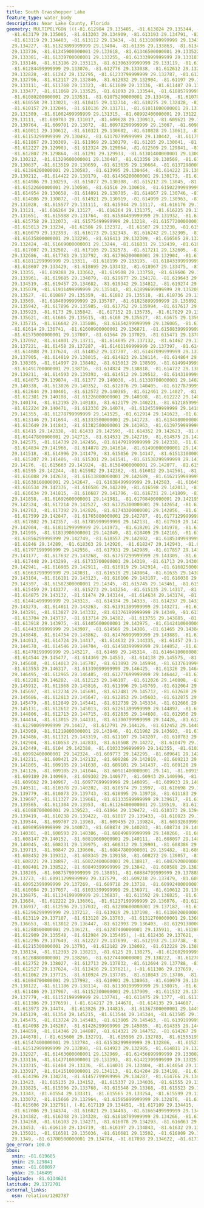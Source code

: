 ```yaml
---
title: South Grasshopper Lake
feature_type: water_body
description: Near Lake County, Florida
geometry: MULTIPOLYGON (((-81.612984 29.135405, -81.613024 29.135344, -81.613136 29.135143,
  -81.613179 29.135005, -81.613203 29.134909, -81.613193 29.134791, -81.613158 29.134634,
  -81.613119 29.134403, -81.613112 29.13434, -81.61310899999999 29.134304, -81.61313
  29.134227, -81.61323899999999 29.13404, -81.61336 29.133863, -81.61341899999999
  29.133736, -81.61345900000001 29.133618, -81.61346500000001 29.133522, -81.61344800000001
  29.133381, -81.61339700000001 29.133255, -81.61333999999999 29.133187, -81.613255
  29.133146, -81.613186 29.133113, -81.61306399999999 29.133119, -81.612926 29.133106,
  -81.61284499999999 29.133076, -81.612776 29.133038, -81.612612 29.132899, -81.612514
  29.132828, -81.61242 29.132795, -81.61233799999999 29.132787, -81.61221999999999
  29.132796, -81.612117 29.132846, -81.612032 29.132904, -81.61197 29.132954, -81.61184900000001
  29.133111, -81.611768 29.13323, -81.611609 29.13336, -81.611487 29.13341, -81.61129
  29.133477, -81.611068 29.133525, -81.61093 29.133544, -81.61085799999999 29.133539,
  -81.61080200000001 29.133531, -81.61075200000001 29.133496, -81.610704 29.133424,
  -81.610558 29.133021, -81.610415 29.132714, -81.610275 29.132428, -81.610196 29.132247,
  -81.610157 29.132046, -81.610136 29.131711, -81.61011000000001 29.13154, -81.610072
  29.131389, -81.61002499999999 29.131315, -81.60992400000001 29.13122, -81.609773
  29.13111, -81.609703 29.131017, -81.609628 29.130913, -81.609621 29.130833, -81.60964199999999
  29.130764, -81.609701 29.13072, -81.60978299999999 29.13067, -81.609892 29.130631,
  -81.610011 29.130612, -81.610321 29.130602, -81.610828 29.130613, -81.611154 29.13056,
  -81.61153299999999 29.130492, -81.61170799999999 29.130442, -81.61179199999999 29.130383,
  -81.611867 29.130309, -81.611969 29.130179, -81.61205 29.130041, -81.612137 29.129972,
  -81.612227 29.129903, -81.612324 29.129864, -81.612509 29.129841, -81.612691 29.129843,
  -81.612807 29.129864, -81.61291 29.129933, -81.61301400000001 29.130023, -81.613157
  29.130212, -81.61329600000001 29.130487, -81.613356 29.130569, -81.61342500000001
  29.130637, -81.613519 29.130659, -81.613635 29.130664, -81.61372900000001 29.130644,
  -81.61384200000001 29.130583, -81.613995 29.130464, -81.614222 29.130257, -81.61430900000001
  29.130212, -81.614422 29.130179, -81.61456200000001 29.130173, -81.614785 29.130199,
  -81.614986 29.130259, -81.615077 29.130308, -81.615212 29.13045, -81.615241 29.130549,
  -81.61522600000001 29.130596, -81.61516 29.130618, -81.61502299999999 29.130638,
  -81.614954 29.130658, -81.614891 29.130705, -81.614867 29.130746, -81.614873 29.130812,
  -81.614886 29.130872, -81.614921 29.130919, -81.614999 29.130963, -81.61520400000001
  29.131028, -81.615577 29.131111, -81.615944 29.13117, -81.616176 29.131191, -81.616232
  29.13121, -81.616264 29.13127, -81.616264 29.131375, -81.616225 29.131507, -81.616103
  29.131651, -81.615988 29.131764, -81.61584499999999 29.131932, -81.61578 29.132018,
  -81.615758 29.132073, -81.61575499999999 29.13218, -81.61577200000001 29.132279,
  -81.615813 29.13234, -81.61586 29.132372, -81.61587 29.13238, -81.615982 29.132399,
  -81.616079 29.132393, -81.616173 29.132343, -81.616242 29.132305, -81.616285 29.13229,
  -81.61635800000001 29.132296, -81.616411 29.132309, -81.616505 29.132375, -81.61659
  29.132424, -81.61669000000001 29.13244, -81.616831 29.132439, -81.616906 29.132455,
  -81.617007 29.132502, -81.617105 29.132573, -81.617211 29.132605, -81.61747200000001
  29.132686, -81.617783 29.132792, -81.61796200000001 29.132904, -81.618047 29.132984,
  -81.61811299999999 29.13311, -81.618199 29.133195, -81.61843399999999 29.133348,
  -81.618607 29.133429, -81.618695 29.133432, -81.618967 29.133475, -81.61919399999999
  29.13355, -81.619388 29.133662, -81.619508 29.133758, -81.619606 29.133862, -81.619666
  29.133961, -81.619685 29.134079, -81.619677 29.134178, -81.619643 29.134343, -81.619569
  29.134519, -81.619457 29.134682, -81.619342 29.134812, -81.619274 29.134928, -81.619196
  29.135079, -81.61911499999999 29.135143, -81.61899699999999 29.135209, -81.618928
  29.13527, -81.618897 29.135359, -81.61882 29.135518, -81.618736 29.135609, -81.618649
  29.13569, -81.61848999999999 29.135787, -81.61825899999999 29.135892, -81.618087
  29.135942, -81.617896 29.135985, -81.617752 29.135994, -81.617617 29.135972, -81.61745999999999
  29.135923, -81.6173 29.135842, -81.617152 29.135735, -81.617029 29.135651, -81.616947
  29.135621, -81.61686 29.135615, -81.6168 29.135627, -81.61675 29.13566, -81.616697
  29.135715, -81.616642 29.135806, -81.61654299999999 29.136005, -81.61631 29.136471,
  -81.61614 29.136741, -81.61600900000001 29.136871, -81.61588399999999 29.136937,
  -81.61575000000001 29.137007, -81.61564 29.137029, -81.615471 29.13706, -81.615146
  29.137092, -81.614801 29.13711, -81.614695 29.137132, -81.61462 29.137174, -81.614586
  29.137221, -81.61458 29.137287, -81.61461199999999 29.137397, -81.614716 29.13752,
  -81.614808 29.137624, -81.614852 29.137707, -81.61487099999999 29.137806, -81.61483699999999
  29.137905, -81.614819 29.138015, -81.614823 29.138114, -81.614864 29.138218, -81.614946
  29.138305, -81.614997 29.138402, -81.615013 29.138509, -81.61499499999999 29.138589,
  -81.61491700000001 29.138716, -81.614824 29.138818, -81.614722 29.138991, -81.61465099999999
  29.139211, -81.614593 29.139393, -81.614512 29.139512, -81.61431899999999 29.139692,
  -81.614075 29.139874, -81.61377 29.140038, -81.61330700000001 29.140241, -81.613063
  29.140338, -81.613026 29.140352, -81.612876 29.140405, -81.61278799999999 29.140411,
  -81.612644 29.140401, -81.612572 29.140365, -81.612461 29.14027, -81.612342 29.140138,
  -81.612301 29.140108, -81.61226000000001 29.140108, -81.612222 29.140136, -81.61219800000001
  29.140174, -81.612195 29.140183, -81.612179 29.140221, -81.61218599999999 29.140287,
  -81.612224 29.140471, -81.612336 29.14074, -81.61245599999999 29.141015, -81.612668
  29.141355, -81.61278799999999 29.141525, -81.612914 29.141623, -81.613005 29.141667,
  -81.613146 29.141694, -81.61333500000001 29.141723, -81.61349800000001 29.141772,
  -81.613649 29.141843, -81.61382500000001 29.141963, -81.61397599999999 29.142124,
  -81.61415 29.142338, -81.61433 29.142593, -81.614352 29.142623, -81.614424 29.142697,
  -81.61447800000001 29.142713, -81.614531 29.142719, -81.614575 29.142694, -81.61467399999999
  29.142575, -81.614739 29.142456, -81.61479199999999 29.142338, -81.614816 29.14225,
  -81.614834 29.141966, -81.614878 29.141614, -81.61490000000001 29.141556, -81.614937
  29.141518, -81.614996 29.141479, -81.615056 29.14147, -81.61513100000001 29.14147,
  -81.615207 29.141486, -81.615301 29.141541, -81.61538299999999 29.141604, -81.615512
  29.14176, -81.615663 29.141924, -81.61584000000001 29.142077, -81.615903 29.142159,
  -81.61595 29.142244, -81.615982 29.142382, -81.616012 29.142561, -81.616044 29.142637,
  -81.616088 29.142678, -81.61613800000001 29.142689, -81.61621599999999 29.142686,
  -81.61630100000001 29.142647, -81.61638499999999 29.142583, -81.61645900000001 29.142503,
  -81.616534 29.142376, -81.616586 29.142209, -81.616598 29.142013, -81.616609 29.141854,
  -81.616634 29.141815, -81.616687 29.141796, -81.616731 29.141809, -81.61681900000001
  29.141858, -81.61692600000001 29.141981, -81.61708400000001 29.142195, -81.617148
  29.142324, -81.617214 29.142527, -81.61725300000001 29.142654, -81.61731899999999
  29.142763, -81.617392 29.142826, -81.61743300000001 29.142856, -81.61752 29.142867,
  -81.617599 29.142847, -81.61765800000001 29.142787, -81.61771299999999 29.142649,
  -81.617802 29.142357, -81.61785999999999 29.142131, -81.617919 29.142054, -81.617982
  29.142004, -81.61811299999999 29.141973, -81.618201 29.141978, -81.61828300000001
  29.141995, -81.61833900000001 29.142049, -81.618409 29.142165, -81.618466 29.142305,
  -81.61856299999999 29.142749, -81.618557 29.142802, -81.61853499999999 29.14284,
  -81.61846 29.14289, -81.618363 29.142926, -81.618247 29.142943, -81.618078 29.14295,
  -81.61797199999999 29.142956, -81.617931 29.142989, -81.617857 29.143047, -81.617738
  29.143177, -81.617632 29.143268, -81.61757299999999 29.143309, -81.617529 29.143318,
  -81.617448 29.143299, -81.61733700000001 29.14319, -81.61713 29.143009, -81.617057
  29.142941, -81.616985 29.142911, -81.616919 29.142914, -81.61682500000001 29.142939,
  -81.61663799999999 29.143031, -81.616519 29.143064, -81.61635 29.14309, -81.616238
  29.143104, -81.616181 29.143123, -81.616106 29.143187, -81.616038 29.143256, -81.61590099999999
  29.143397, -81.61582300000001 29.14345, -81.615745 29.143461, -81.615616 29.143442,
  -81.615459 29.143377, -81.615273 29.143254, -81.615135 29.14317, -81.61501 29.14314,
  -81.614875 29.143132, -81.61474 29.143144, -81.614634 29.143174, -81.614487 29.143274,
  -81.61441499999999 29.143313, -81.614334 29.14333, -81.614237 29.143317, -81.614086
  29.143273, -81.614011 29.143263, -81.61391399999999 29.143271, -81.61385199999999
  29.143291, -81.613827 29.143332, -81.61376199999999 29.14349, -81.613713 29.14363,
  -81.613704 29.143737, -81.613714 29.14382, -81.613755 29.143885, -81.613805 29.143932,
  -81.613918 29.143975, -81.61405600000001 29.143975, -81.61424100000001 29.143949,
  -81.61443199999999 29.143907, -81.614569 29.14386, -81.61465 29.143846, -81.614726
  29.143848, -81.614754 29.143862, -81.61476999999999 29.143889, -81.61476999999999
  29.144013, -81.614724 29.14417, -81.614632 29.144335, -81.61457 29.144476, -81.614542
  29.144578, -81.614546 29.144704, -81.61458399999999 29.144852, -81.61467 29.145072,
  -81.61470199999999 29.145217, -81.61469 29.145314, -81.61464100000001 29.145399,
  -81.614544 29.145477, -81.614369 29.14553, -81.614138 29.145575, -81.61406599999999
  29.145608, -81.614013 29.145707, -81.613893 29.145994, -81.61376199999999 29.146165,
  -81.613553 29.146317, -81.61339099999999 29.146425, -81.61326 29.146478, -81.613125
  29.146495, -81.612965 29.146485, -81.61277699999999 29.146442, -81.612447 29.146289,
  -81.612281 29.146202, -81.612123 29.146107, -81.612026 29.146008, -81.61198400000001
  29.145912, -81.611968 29.145816, -81.611996 29.145769, -81.612064 29.145719, -81.612121
  29.145697, -81.612234 29.145691, -81.612481 29.145712, -81.612638 29.145708, -81.612735
  29.145686, -81.612813 29.145647, -81.612853 29.145603, -81.612875 29.145556, -81.612875
  29.145479, -81.612849 29.145441, -81.612739 29.145334, -81.612666 29.145243, -81.61262499999999
  29.145131, -81.612612 29.145013, -81.61261399999999 29.144897, -81.61264199999999
  29.144806, -81.612713 29.144715, -81.612835 29.144608, -81.612956 29.144486, -81.613006
  29.144414, -81.613015 29.144331, -81.61300799999999 29.14426, -81.61297 29.144205,
  -81.61290099999999 29.14417, -81.612791 29.144126, -81.612452 29.144023, -81.61236100000001
  29.143969, -81.61219800000001 29.143846, -81.611902 29.143693, -81.61157799999999
  29.143486, -81.611321 29.143319, -81.611107 29.143207, -81.610783 29.143022, -81.61060999999999
  29.142904, -81.610553 29.142833, -81.610508 29.14272, -81.610479 29.142539, -81.610451
  29.142449, -81.6104 29.142388, -81.61033399999999 29.142355, -81.610243 29.142337,
  -81.60992400000001 29.142324, -81.609773 29.142295, -81.609641 29.142254, -81.609538
  29.142211, -81.609421 29.142132, -81.609286 29.142019, -81.609213 29.141926, -81.60914099999999
  29.141805, -81.609105 29.141638, -81.609101 29.141437, -81.609128 29.141231, -81.609112
  29.141126, -81.609105 29.141044, -81.60911400000001 29.141, -81.609151 29.140975,
  -81.609189 29.140969, -81.609302 29.140977, -81.60943 29.140996, -81.609577 29.140987,
  -81.609662 29.140967, -81.60977699999999 29.140895, -81.609933 29.140751, -81.610148
  29.140511, -81.610378 29.140202, -81.610574 29.13997, -81.610698 29.139843, -81.61077899999999
  29.139779, -81.610873 29.139743, -81.610995 29.139718, -81.611183 29.139706, -81.61129
  29.139697, -81.611327 29.139661, -81.61133599999999 29.139617, -81.61132600000001
  29.139565, -81.611304 29.13953, -81.61126400000001 29.139519, -81.611013 29.139534,
  -81.61088700000001 29.139523, -81.61064 29.139472, -81.610373 29.139424, -81.610263
  29.139419, -81.610238 29.139422, -81.61017 29.139433, -81.610023 29.139469, -81.609854
  29.139544, -81.609707 29.13963, -81.609455 29.139824, -81.60932699999999 29.139902,
  -81.60909599999999 29.140073, -81.608874 29.140203, -81.608734 29.140273, -81.60865200000001
  29.140301, -81.608593 29.140306, -81.60849899999999 29.140266, -81.608238 29.140187,
  -81.608147 29.140152, -81.60810600000001 29.140111, -81.608097 29.140083, -81.60812799999999
  29.140045, -81.608231 29.139975, -81.608312 29.139901, -81.608386 29.139801, -81.608442
  29.139713, -81.60847 29.139606, -81.60847800000001 29.139482, -81.608465 29.139375,
  -81.608452 29.139312, -81.608345 29.139158, -81.608272 29.139057, -81.608244 29.138977,
  -81.608221 29.138897, -81.60822400000001 29.138817, -81.60829200000001 29.13868,
  -81.608401 29.138522, -81.60849399999999 29.13842, -81.608588 29.138318, -81.60866799999999
  29.138205, -81.60875799999999 29.138051, -81.60884799999999 29.137888, -81.608976
  29.13773, -81.60911299999999 29.137579, -81.609218 29.137479, -81.609381 29.137355,
  -81.60952399999999 29.137269, -81.609718 29.13718, -81.60992400000001 29.137107,
  -81.610084 29.137057, -81.61033399999999 29.136971, -81.610612 29.136912, -81.610941
  29.136875, -81.61134199999999 29.136837, -81.611592 29.136825, -81.61189899999999
  29.13684, -81.612222 29.136861, -81.61237199999999 29.136876, -81.61245099999999
  29.136917, -81.612596 29.137032, -81.61280600000001 29.137182, -81.612866 29.137207,
  -81.61296299999999 29.137212, -81.613029 29.137198, -81.61308200000001 29.137162,
  -81.613119 29.137107, -81.613128 29.13703, -81.61312700000001 29.136867, -81.61308200000001
  29.136653, -81.613012 29.136447, -81.612993 29.136403, -81.61291300000001 29.136222,
  -81.61288500000001 29.136121, -81.61287400000001 29.135911, -81.612888 29.135669,
  -81.612909 29.135548, -81.612984 29.135405), (-81.612436 29.137621, -81.612342 29.13763,
  -81.612296 29.137649, -81.612227 29.137699, -81.612193 29.137738, -81.612162 29.137823,
  -81.61215300000001 29.13793, -81.612182 29.138002, -81.612229 29.138068, -81.612289
  29.138134, -81.612393 29.138213, -81.6125 29.138275, -81.61260299999999 29.138286,
  -81.61268800000001 29.138266, -81.61274400000001 29.138222, -81.612765 29.138162,
  -81.612752 29.138027, -81.612713 29.137832, -81.612694 29.137788, -81.61259 29.137656,
  -81.612527 29.137624, -81.612436 29.137621), (-81.611306 29.137659, -81.611193 29.137671,
  -81.611062 29.137715, -81.610924 29.137785, -81.610843 29.13786, -81.610831 29.137923,
  -81.61084700000001 29.137992, -81.610901 29.138063, -81.610979 29.138109, -81.61107699999999
  29.138122, -81.611186 29.138114, -81.61130199999999 29.138075, -81.611411 29.138025,
  -81.611486 29.137967, -81.61152300000001 29.137909, -81.611532 29.137815, -81.611535
  29.137779, -81.61152199999999 29.137741, -81.611475 29.1377, -81.611397 29.13767,
  -81.611306 29.137659), (-81.614217 29.144678, -81.614135 29.144687, -81.614063 29.144698,
  -81.613973 29.14474, -81.613826 29.144815, -81.61367300000001 29.144956, -81.613574
  29.145129, -81.61354 29.145215, -81.613544 29.145344, -81.613585 29.145429, -81.613652
  29.145475, -81.613724 29.145483, -81.613805 29.145463, -81.61391999999999 29.1454,
  -81.614098 29.145267, -81.61426299999999 29.145085, -81.614335 29.144974, -81.61435299999999
  29.144859, -81.614346 29.144807, -81.614321 29.144752, -81.614267 29.144695, -81.614217
  29.144678), (-81.615606 29.132791, -81.615596 29.132783, -81.61555199999999 29.132781,
  -81.61547400000001 29.132784, -81.61538299999999 29.132806, -81.61523 29.132864,
  -81.61512999999999 29.132898, -81.614923 29.132905, -81.614811 29.132902, -81.614733
  29.132927, -81.61463000000001 29.132969, -81.61456699999999 29.133002, -81.614464
  29.133116, -81.61437100000001 29.133193, -81.61422399999999 29.133257, -81.614105
  29.133315, -81.61404 29.13336, -81.614031 29.133404, -81.614054 29.13361, -81.614118
  29.133917, -81.61415100000001 29.134113, -81.614204 29.134198, -81.614283 29.134252,
  -81.614396 29.134274, -81.61457799999999 29.134287, -81.614766 29.134261, -81.614941
  29.13423, -81.615135 29.134152, -81.615337 29.134036, -81.61555 29.133908, -81.615596
  29.133825, -81.615596 29.133768, -81.615548 29.13368, -81.615523 29.133576, -81.61551900000001
  29.13343, -81.61554 29.133311, -81.615565 29.133254, -81.615599 29.133185, -81.615645
  29.133072, -81.615666 29.132964, -81.61565899999999 29.132876, -81.615627 29.132808,
  -81.615606 29.132791), (-81.617119 29.134451, -81.617109 29.134415, -81.617059 29.134383,
  -81.617006 29.134374, -81.616821 29.134403, -81.61665499999999 29.134404, -81.616502
  29.134382, -81.616348 29.134328, -81.61618799999999 29.134266, -81.61613800000001
  29.134268, -81.616103 29.134271, -81.616078 29.134293, -81.616063 29.134368, -81.616073
  29.13453, -81.616118 29.134719, -81.616197 29.134843, -81.61632 29.134944, -81.616452
  29.135021, -81.616581 29.135036, -81.616681 29.13502, -81.616809 29.134972, -81.616899
  29.1349, -81.61700500000001 29.134784, -81.617098 29.134622, -81.617119 29.134451)))
geo_error: 100.0
bbox:
  xmin: -81.619685
  ymin: 29.129841
  xmax: -81.608097
  ymax: 29.146495
longitude: -81.6134624
latitude: 29.1372701
external_links:
  osm: relation/1202787
---
```


